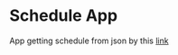 # Schedule App

App getting schedule from json by this [link](https://gist.github.com/Aventhor/4c85518d73a0a6d48d5da0eba8b5811f)